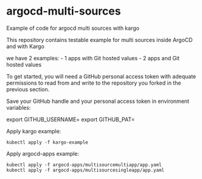 # argocd-multi-sources
Example of code for argocd multi sources with kargo

This repository contains testable example for multi sources inside ArgoCD and with Kargo

we have 2 examples:
    - 1 apps with Git hosted values
    - 2 apps and Git hosted values

To get started, you will need a GitHub personal access token with adequate permissions to read from and write to the repository you forked in the previous section.

Save your GitHub handle and your personal access token in environment variables:

export GITHUB_USERNAME=<your github handle>
export GITHUB_PAT=<your personal access token>

Apply kargo example: 

```
kubectl apply -f kargo-example
```

Apply argocd-apps example: 

```
kubectl apply -f argocd-apps/multisourcemultiapp/app.yaml
kubectl apply -f argocd-apps/multisourcesingleapp/app.yaml
```
